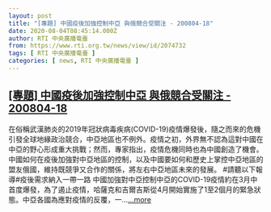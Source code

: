 ```yaml
---
layout: post
title: "[專題] 中國疫後加強控制中亞 與俄競合受關注 - 200804-18"
date: 2020-08-04T08:45:14.000Z
author: RTI 中央廣播電臺
from: https://www.rti.org.tw/news/view/id/2074732
tags: [ RTI 中央廣播電臺 ]
categories: [ news, RTI 中央廣播電臺 ]
---
```

<!--1596530714000-->
[[專題] 中國疫後加強控制中亞 與俄競合受關注 - 200804-18](https://www.rti.org.tw/news/view/id/2074732)
------

<div>
在俗稱武漢肺炎的2019年冠狀病毒疾病(COVID-19)疫情爆發後，隨之而來的危機引發全球地緣政治競合，中亞地區也不例外。疫情之初，外界無不認為這對中國在中亞的野心形成重大挑戰；然而，專家指出，疫情危機同時也為中國創造了機會。中國如何在疫後加強對中亞地區的控制，以及中國要如何和歷史上掌控中亞地區的盟友俄國，維持既競爭又合作的關係，將左右中亞地區未來的發展。 #請聽以下報導#疫後需求納入一帶一路 中國加強對中亞控制中亞的COVID-19疫情約在3月中首度爆發，為了遏止疫情，哈薩克和吉爾吉斯從4月開始實施了1至2個月的緊急狀態。中亞各國為應對疫情的反覆，一...<a target="_blank" href="https://www.rti.org.tw/news/view/id/2074732">...more</a>
</div>
